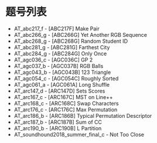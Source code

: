 # 题号列表

- AT_abc217_f - [ABC217F] Make Pair
- AT_abc266_g - [ABC266G] Yet Another RGB Sequence
- AT_abc268_g - [ABC268G] Random Student ID
- AT_abc281_g - [ABC281G] Farthest City
- AT_abc284_g - [ABC284G] Only Once
- AT_agc036_c - [AGC036C] GP 2
- AT_agc037_b - [AGC037B] RGB Balls
- AT_agc043_b - [AGC043B] 123 Triangle
- AT_agc054_c - [AGC054C] Roughly Sorted
- AT_agc061_a - [AGC061A] Long Shuffle
- AT_arc147_d - [ARC147D] Sets Scores
- AT_arc167_c - [ARC167C] MST on Line++
- AT_arc168_c - [ARC168C] Swap Characters
- AT_arc176_c - [ARC176C] Max Permutation
- AT_arc186_b - [ARC186B] Typical Permutation Descriptor
- AT_arc187_b - [ARC187B] Sum of CC
- AT_arc190_b - [ARC190B] L Partition
- AT_soundhound2018_summer_final_c - Not Too Close

